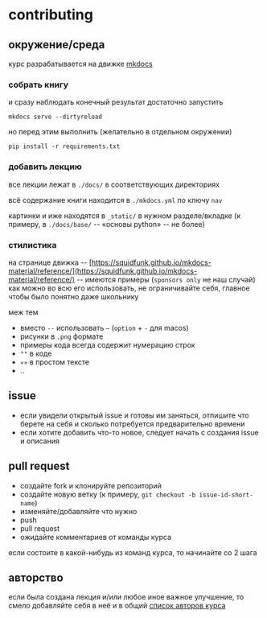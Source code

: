 # contributing

## окружение/среда

курс разрабатывается на движке [mkdocs](https://github.com/squidfunk/mkdocs-material)

### собрать книгу

и сразу наблюдать конечный результат достаточно запустить

```
mkdocs serve --dirtyreload
```

но перед этим выполнить (желательно в отдельном окружении)

```
pip install -r requirements.txt
```

### добавить лекцию

все лекции лежат в `./docs/` в соответствующих директориях

всё содержание книги находится в `./mkdocs.yml` по ключу `nav`

картинки и иже находятся в `_static/` в нужном разделе/вкладке (к примеру, в `./docs/base/` -- «основы python» -- не более)

### стилистика

на странице движка -- [https://squidfunk.github.io/mkdocs-material/reference/](https://squidfunk.github.io/mkdocs-material/reference/) -- имеются примеры (`sponsors only` не наш случай) как можно во всю его использовать, не ограничивайте себя, главное чтобы было понятно даже школьнику

меж тем

- вместо `--` использовать `–` (`option` + `-` для macos)
- рисунки в `.png` формате
- примеры кода всегда содержит нумерацию строк
- `""` в коде
- `«»` в простом тексте
- ..

## issue

- если увидели открытый issue и готовы им заняться, отпишите что берете на себя и сколько потребуется предварительно времени
- если хотите добавить что-то новое, следует начать с создания issue и описания

## pull request

- создайте fork и клонируйте репозиторий
- создайте новую ветку (к примеру, `git checkout -b issue-id-short-name`)
- изменяйте/добавляйте что нужно
- push
- pull request
- ожидайте комментариев от команды курса

если состоите в какой-нибудь из команд курса, то начинайте со 2 шага

## авторство

если была создана лекция и/или любое иное важное улучшение, то смело добавляйте себя в неё и в общий [список авторов курса](./docs/authors.md)
